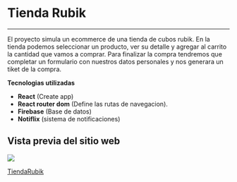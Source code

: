 # Tienda Rubik
***
El proyecto simula un ecommerce de una tienda de cubos rubik. En la tienda podemos seleccionar un producto, ver su detalle y agregar al carrito la cantidad que vamos a comprar. Para finalizar la compra tendremos que completar un formulario con nuestros datos personales y nos generara un tiket de la compra. 


**Tecnologias utilizadas**

- **React** (Create app)
- **React router dom** (Define las rutas de navegacion).
- **Firebase** (Base de datos)
- **Notiflix** (sistema de notificaciones)

## Vista previa del sitio web

![](./img/prevista/prevista.gif)

[TiendaRubik](https://pre-entrega-gaona-correa-hrkx0b89p-gaona21.vercel.app/)